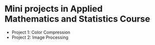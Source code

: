 # Mini projects in Applied Mathematics and Statistics Course
- Project 1: Color Compression
- Project 2: Image Processing